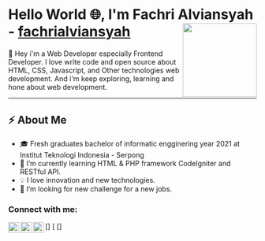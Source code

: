 # Hello World :globe_with_meridians:, I'm Fachri Alviansyah - [fachrialviansyah](https://fachrialviansyah.github.io/myportfolio/) <img align="right" width="150" height="150" src="https://media.giphy.com/media/MeJgB3yMMwIaHmKD4z/giphy.gif">
:clap: Hey i'm a Web Developer especially Frontend Developer. I love write code and open source about HTML, CSS, Javascript, and Other technologies web development. And i'm keep exploring, learning and hone about web development. 

---


## :zap: About Me
- :mortar_board: Fresh graduates bachelor of informatic engginering year 2021 at Institut Teknologi Indonesia - Serpong
- 🌱 I’m currently learning HTML & PHP framework CodeIgniter and RESTful API.
- :bulb:  I love innovation and new technologies.
- 🤔 I’m looking for new challenge for a new jobs.

### Connect with me:
[<img align="left" alt="thisfachri | Twitter" width="22px" src="https://cdn.jsdelivr.net/npm/simple-icons@v3/icons/twitter.svg" />]
[<img align="left" alt="fachrialviansyah | LinkedIn" width="22px" src="https://cdn.jsdelivr.net/npm/simple-icons@v3/icons/linkedin.svg" />
[<img align="left" alt="thisfachriaje | Instagram" width="22px" src="https://cdn.jsdelivr.net/npm/simple-icons@v3/icons/instagram.svg" />]

<br />

